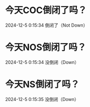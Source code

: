 # 今天COC倒闭了吗？

2024-12-5 0:15:34 倒闭了（Not Down）

# 今天NOS倒闭了吗？

2024-12-5 0:15:34 没倒闭（Down）

# 今天NS倒闭了吗？

2024-12-5 0:15:35 没倒闭（Down）

